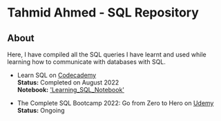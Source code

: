 # Tahmid Ahmed - SQL Repository

## About
Here, I have compiled all the SQL queries I have learnt and used while learning how to communicate with databases with SQL.

- Learn SQL on [Codecademy](https://www.codecademy.com/learn/learn-sql)
  <br>**Status:** Completed on August 2022
  <br>**Notebook:** ['Learning_SQL_Notebook'](https://github.com/TA-Data-Analyst/SQL_Repository/blob/main/learning_SQL_notebook.pdf)
  
- The Complete SQL Bootcamp 2022: Go from Zero to Hero on [Udemy](https://www.udemy.com/course/the-complete-sql-bootcamp/)
 <br>**Status:** Ongoing
  

